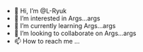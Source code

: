 - 👋 Hi, I’m @L-Ryuk
- 👀 I’m interested in Args...args
- 🌱 I’m currently learning Args...args
- 💞️ I’m looking to collaborate on Args...args
- 📫 How to reach me ...

<!---
L-Ryuk/L-Ryuk is a ✨ special ✨ repository because its `README.md` (this file) appears on your GitHub profile.
You can click the Preview link to take a look at your changes.
--->
